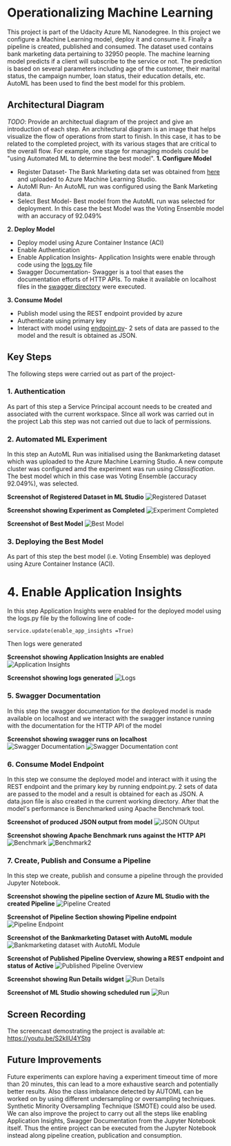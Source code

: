 # Operationalizing Machine Learning
This project is part of the Udacity Azure ML Nanodegree. In this project we configure a Machine Learning model, deploy it and consume it. Finally a pipeline is created, published and consumed. The dataset used contains bank marketing data pertaining to 32950 people. The machine learning model predicts if a client will subscribe to the service or not. The prediction is based on several parameters including age of the customer, their marital status, the campaign number, loan status, their education details, etc. AutoML has been used to find the best model for this problem.

## Architectural Diagram
*TODO*: Provide an architectual diagram of the project and give an introduction of each step. An architectural diagram is an image that helps visualize the flow of operations from start to finish. In this case, it has to be related to the completed project, with its various stages that are critical to the overall flow. For example, one stage for managing models could be "using Automated ML to determine the best model". 
**1. Configure Model**
- Register Dataset- The Bank Marketing data set was obtained from [here](https://automlsamplenotebookdata.blob.core.windows.net/automl-sample-notebook-data/bankmarketing_train.csv) and uploaded to Azure Machine Learning Studio.
- AutoMl Run- An AutoML run was configured using the Bank Marketing data.
- Select Best Model- Best model from the AutoML run was selected for deployment. In this case the best Model was the Voting Ensemble model with an accuracy of 92.049%

**2. Deploy Model**
- Deploy model using Azure Container Instance (ACI)
- Enable Authentication
- Enable Application Insights- Application Insights were enable through code using the [logs.py](https://github.com/neha7598/azure-ml-project2/blob/main/logs.py) file 
- Swagger Documentation- Swagger is a tool that eases the documentation efforts of HTTP APIs. To make it available on localhost files in the [swagger directory](https://github.com/neha7598/azure-ml-project2/tree/main/swagger) were executed.

**3. Consume Model**
- Publish model using the REST endpoint provided by azure
- Authenticate using primary key
- Interact with model using [endpoint.py](https://github.com/neha7598/azure-ml-project2/blob/main/endpoint.py)- 2 sets of data are passed to the model and the result is obtained as JSON.  

## Key Steps
The following steps were carried out as part of the project- 

### 1. Authentication
As part of this step a Service Principal account needs to be created and associated with the current workspace. SInce all work was carried out in the project Lab this step was not carried out due to lack of permissions. 

### 2. Automated ML Experiment
In this step an AutoML Run was initialised using the Bankmarketing dataset which was uploaded to the Azure Machine Learning Studio. A new compute cluster was configured amd the experiment was run using *Classification*. The best model which in this case was Voting Ensemble (accuracy 92.049%), was selected.

**Screenshot of Registered Dataset in ML Studio**
![Registered Dataset](https://github.com/neha7598/azure-ml-project2/blob/main/Screenshots/1-Registered%20Dataset.png)

**Screenshot showing Experiment as Completed**
![Experiment Completed](https://github.com/neha7598/azure-ml-project2/blob/main/Screenshots/1-Experiment%20Completed.png)

**Screenshot of Best Model**
![Best Model](https://github.com/neha7598/azure-ml-project2/blob/main/Screenshots/1-Best%20Model.png)

### 3. Deploying the Best Model
As part of this step the best model (i.e. Voting Ensemble) was deployed using Azure Container Instance (ACI).

# 4. Enable Application Insights
In this step Application Insights were enabled for the deployed model using the logs.py file by the following line of code-
```
service.update(enable_app_insights =True)
```
Then logs were generated

**Screenshot showing Application Insights are enabled**
![Application Insights](https://github.com/neha7598/azure-ml-project2/blob/main/Screenshots/3-Application%20Insights%20Enabled.png)

**Screenshot showing logs generated**
![Logs](https://github.com/neha7598/azure-ml-project2/blob/main/Screenshots/3-Running%20logs.png)

### 5. Swagger Documentation
In this step the swagger documentation for the deployed model is made available on localhost and we interact with the swagger instance running with the documentation for the HTTP API of the model

**Screenshot  showing swagger runs on localhost**
![Swagger Documentation](https://github.com/neha7598/azure-ml-project2/blob/main/Screenshots/4-Swagger%20on%20localhost.png)
![Swagger Documentation cont](https://github.com/neha7598/azure-ml-project2/blob/main/Screenshots/4-Swagger%202.png)

### 6. Consume Model Endpoint
In this step we consume the deployed model and interact with it using the REST endpoint and the primary key by running endpoint.py. 2 sets of data are passed to the model and a result is obtained for each as JSON. A data.json file is also created in the current working directory. After that the model's performance is Benchmarked using Apache Benchmark tool.

**Screenshot of produced JSON output from model**
![JSON OUtput](https://github.com/neha7598/azure-ml-project2/blob/main/Screenshots/5-Json%20output.png)

**Screenshot showing Apache Benchmark runs against the HTTP API**
![Benchmark](https://github.com/neha7598/azure-ml-project2/blob/main/Screenshots/5-Benchmark%201.png)
![Benchmark2](https://github.com/neha7598/azure-ml-project2/blob/main/Screenshots/5-Benchmark%202.png)

### 7. Create, Publish and Consume a Pipeline
In this step we create, publish and consume a pipeline through the provided Jupyter Notebook.

**Screenshot showing the pipeline section of Azure ML Studio with the created Pipeline**
![Pipeline Created](https://github.com/neha7598/azure-ml-project2/blob/main/Screenshots/6-Pipeline%20created.png)

**Screenshot of Pipeline Section showing Pipeline endpoint**
![Pipeline Endpoint](https://github.com/neha7598/azure-ml-project2/blob/main/Screenshots/6-Pipeline%20Section-%20Pipeline%20Endpoints.png)

**Screenshot of the Bankmarketing Dataset with AutoML module**
![Bankmarketing dataset with AutoML Module](https://github.com/neha7598/azure-ml-project2/blob/main/Screenshots/6-BankMarketing%20with%20AutoML%20module.png)

**Screenshot of Published Pipeline Overview, showing a REST endpoint and status of Active**
![Published Pipeline Overview](https://github.com/neha7598/azure-ml-project2/blob/main/Screenshots/6-Published%20Pipeline%20Overview.png)

**Screenshot showing Run Details widget**
![Run Details](https://github.com/neha7598/azure-ml-project2/blob/main/Screenshots/6-Run%20Details%20Widget.png)

**Screenshot of ML Studio showing scheduled run**
![Run](https://github.com/neha7598/azure-ml-project2/blob/main/Screenshots/6-ML%20Studio%20showing%20sheduled%20Runs.png)

## Screen Recording
The screencast demostrating the project is available at: https://youtu.be/S2kllU4YStg

## Future Improvements
Future experiments can explore having a experiment timeout time of more than 20 minutes, this can lead to a more exhaustive search and potentially better results. Also the class imbalance detected by AUTOML can be worked on by using different undersampling or oversampling techniques. Synthetic Minority Oversampling Technique (SMOTE) could also be used. We can also improve the project to carry out all the steps like enabling Application Insights, Swagger Documentation from the Jupyter Notebook itself. Thus the entire project can be executed from the Jupyter Notebook instead along pipeline creation, publication and consumption. 
